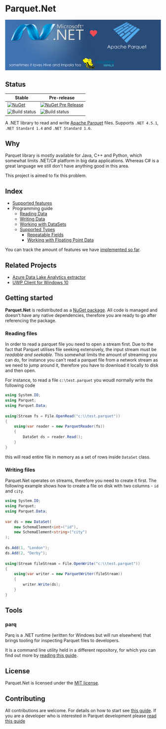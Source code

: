 # Parquet.Net 

![Icon](doc/img/dotnetlovesparquet.png)

## Status

|Stable|Pre-release|
|------|----------|
|[![NuGet](https://img.shields.io/nuget/v/Parquet.Net.svg)](https://www.nuget.org/packages/Parquet.Net)|[![NuGet Pre Release](https://img.shields.io/nuget/vpre/Parquet.Net.svg)](https://www.nuget.org/packages/Parquet.Net)|
|![Build status](https://ci.appveyor.com/api/projects/status/w3o50mweytm85uxb/branch/stable/1.0.0?svg=true)|![Build status](https://ci.appveyor.com/api/projects/status/w3o50mweytm85uxb/branch/master?svg=true)|

A .NET library to read and write [Apache Parquet](https://parquet.apache.org/) files. Supports `.NET 4.5.1`, `.NET Standard 1.4` and `.NET Standard 1.6`.

## Why

Parquet library is mostly available for Java, C++ and Python, which somewhat limits .NET/C# platform in big data applications. Whereas C# is a great language we still don't have anything good in this area.

This project is aimed to fix this problem.

## Index

- [Supported features](doc/features.md)
- Programming guide
  - [Reading Data](doc/reading.md) 
  - [Writing Data](doc/writing.md)
  - [Working with DataSets](doc/dataset.md) 
  - [Supported Types](doc/types.md)
    - [Repeatable Fields](doc/types/repeatable.md) 
    - [Working with Floating Point Data](doc/types/floating.md)

You can track the amount of features we have [implemented so far](doc/features.md).

## Related Projects

- [Azure Data Lake Analytics extractor](https://github.com/elastacloud/datalake-extractor-parquet)
- [UWP Client for Windows 10](https://github.com/elastacloud/parquet-uwp)

## Getting started

**Parquet.Net** is redistributed as a [NuGet package](https://www.nuget.org/packages/Parquet.Net). All code is managed and doesn't have any native dependencies, therefore you are ready to go after referencing the package.

### Reading files

In order to read a parquet file you need to open a stream first. Due to the fact that Parquet utilises file seeking extensively, the input stream must be *readable and seekable*. This somewhat limits the amount of streaming you can do, for instance you can't read a parquet file from a network stream as we need to jump around it, therefore you have to download it locally to disk and then open.

For instance, to read a file `c:\test.parquet` you woudl normally write the following code

```csharp
using System.IO;
using Parquet;
using Parquet.Data;

using(Stream fs = File.OpenRead("c:\\test.parquet"))
{
	using(var reader = new ParquetReader(fs))
	{
		DataSet ds = reader.Read();
	}
}
```

this will read entire file in memory as a set of rows inside `DataSet` class.

### Writing files

Parquet.Net operates on streams, therefore you need to create it first. The following example shows how to create a file on disk with two columns - `id` and `city`.

```csharp
using System.IO;
using Parquet;
using Parquet.Data;

var ds = new DataSet(
	new SchemaElement<int>("id"),
	new SchemaElement<string>("city")
);

ds.Add(1, "London");
ds.Add(2, "Derby");

using(Stream fileStream = File.OpenWrite("c:\\test.parquet"))
{
	using(var writer = new ParquetWriter(fileStream))
	{
		writer.Write(ds);
	}
}

```


## Tools

### parq

Parq is a .NET runtime (written for Windows but will run elsewhere) that brings tooling for inspecting Parquet files to developers. 

It is a command line utility held in a different repository, for which you can find out more by [reading this guide](https://github.com/elastacloud/parq).

## License

Parquet.Net is licensed under the [MIT license](https://github.com/elastacloud/parquet-dotnet/blob/master/LICENSE).

## Contributing

All contributions are welcome. For details on how to start see [this guide](.github/CONTRIBUTING.md). If you are a developer who is interested in Parquet development please [read this guide](doc/parquet-getting-started.md)
